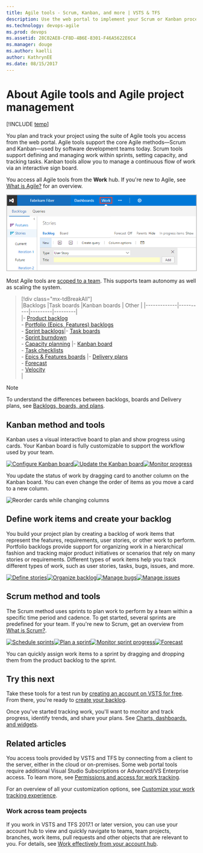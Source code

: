 ```yaml
---
title: Agile tools - Scrum, Kanban, and more | VSTS & TFS
description: Use the web portal to implement your Scrum or Kanban process, plan and track work, and monitor progress and trends  
ms.technology: devops-agile
ms.prod: devops
ms.assetid: 28C02AE8-CF8D-4B6E-8301-F46A5622E6C4
ms.manager: douge
ms.author: kaelli
author: KathrynEE
ms.date: 08/15/2017
---
```


# About Agile tools and Agile project management 

[!INCLUDE [temp](../_shared/version-vsts-tfs-all-versions.md)]

You plan and track your project using the suite of Agile tools you access from the web portal. Agile tools support the core Agile methods&mdash;Scrum and Kanban&mdash;used by software development teams today. Scrum tools support defining and managing work within sprints, setting capacity, and tracking tasks. Kanban tools allow you to manage a continuous flow of work via an interactive sign board.  

You access all Agile tools from the **Work** hub. If you're new to Agile, see [What is Agile?](/azure/devops/agile/what-is-agile) for an overview.

<img src="_img/plan-intro.png" alt="Work hub, product backlog page" style="border: 1px solid #C3C3C3;" />  

Most Agile tools are [scoped to a team](../../settings/about-teams-and-settings.md). This supports team autonomy as well as scaling the system.  

> [!div class="mx-tdBreakAll"]  
> |Backlogs  |Task boards  |Kanban boards  |  Other  | 
> |-------------|----------|---------|---------|   
> |- [Product backlog](create-your-backlog.md)<br/>- [Portfolio (Epics, Features) backlogs](define-features-epics.md)<br/>- [Sprint backlogs](../scrum/sprint-planning.md)|- [Task boards](../scrum/task-board.md)<br/>- [Sprint burndown](../scrum/sprint-burndown.md) <br/>- [Capacity planning](../scale/capacity-planning.md) |- [Kanban board](../kanban/kanban-basics.md)<br/>- [Task checklists](../kanban/add-task-checklists.md)<br/>- [Epics & Features boards](../kanban/kanban-epics-features-stories.md) |- [Delivery plans](../scale/review-team-plans.md)<br/>- [Forecast](../scrum/forecast.md)<br/>- [Velocity](../../report/dashboards/velocity-chart-data-store.md)<br/>|    

> [!NOTE]
>To understand the differences between backlogs, boards and Delivery plans, see [Backlogs, boards, and plans](backlogs-boards-plans.md). 
 

## Kanban method and tools
Kanban uses a visual interactive board to plan and show progress using cards. Your Kanban board is fully customizable to support the workflow used by your team.  

[![Configure Kanban board](_img/overview/gs-planning-configure-kanban.png)](../kanban/kanban-basics.md)[![Update the Kanban board](_img/overview/gs-planning-track-kanban.png)](../kanban/kanban-basics.md)[![Monitor progress](_img/overview/gs-planning-monitor-kanban.png)](../../report/dashboards/cumulative-flow.md)

You update the status of work by dragging card to another column on the Kanban board. You can even change the order of items as you move a card to a new column.   

![Reorder cards while changing columns](https://i3-vso.sec.s-msft.com/dynimg/IC822185.gif)

## Define work items and create your backlog  

You build your project plan by creating a backlog of work items that represent the features, requirements, user stories, or other work to perform. Portfolio backlogs provide support for organizing work in a hierarchical fashion and tracking major product initiatives or scenarios that rely on many stories or requirements.  Different types of work items help you track different types of work, such as user stories, tasks, bugs, issues, and more. 

[![Define stories](_img/overview/gs-planning-define-stories.png)](create-your-backlog.md)[![Organize backlog](_img/overview/gs-planning-organize-backlog.png)](organize-backlog.md)[![Manage bugs](_img/overview/gs-planning-manage-bugs.png)](manage-bugs.md)[![Manage issues](_img/overview/gs-planning-manage-issues.png)](manage-issues-impediments.md)


## Scrum method and tools 
The Scrum method uses sprints to plan work to perform by a team within a specific time period and cadence. To get started, several sprints are predefined for your team.  If you're new to Scrum, get an overview from [What is Scrum?](/azure/devops/agile/what-is-scrum). 

[![Schedule sprints](_img/overview/gs-planning-define-sprints.png)](../scrum/define-sprints.md)[![Plan a sprint](_img/overview/gs-planning-plan-sprint.png)](../scrum/sprint-planning.md)[![Monitor sprint progress](_img/overview/gs-planning-monitor-sprint.png)](../scrum/task-board.md)[![Forecast](_img/overview/gs-planning-forecast.png)](../scrum/forecast.md)

You can quickly assign work items to a sprint by dragging and dropping them from the product backlog to the sprint. 


## Try this next  

Take these tools for a test run by [creating an account on VSTS for free](../../accounts/create-account-msa-or-work-student.md). From there, you're ready to [create your backlog](create-your-backlog.md).  

Once you've started tracking work, you'll want to monitor and track progress, identify trends, and share your plans. See [Charts, dashboards, and widgets](../../report/overview.md). 


## Related articles

You access tools provided by VSTS and TFS by connecting from a client to the server, either in the cloud or on-premises. Some web portal tools require additional Visual Studio Subscriptions or Advanced/VS Enterprise access.  To learn more, see [Permissions and access for work tracking](../../security/permissions-access-work-tracking.md). 

For an overview of all your customization options, see [Customize your work tracking experience](../customize/customize-work.md). 


### Work across team projects 
  
If you work in VSTS and TFS 2017.1 or later version, you can use your account hub to view and quickly navigate to teams, team projects, branches, work items, pull requests and other objects that are relevant to you. For details, see [Work effectively from your account hub](../../user-guide/account-home-pages.md).  
 

 